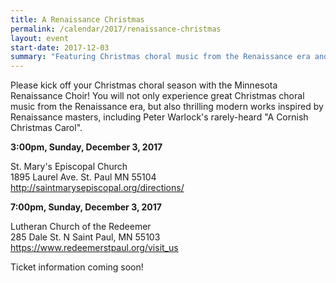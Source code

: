 ```yaml
---
title: A Renaissance Christmas
permalink: /calendar/2017/renaissance-christmas
layout: event
start-date: 2017-12-03
summary: "Featuring Christmas choral music from the Renaissance era and thrilling modern works inspired by Renaissance masters."
---
```


Please kick off your Christmas choral season with the Minnesota Renaissance Choir! 
You will not only experience great Christmas choral music from the Renaissance era, 
but also thrilling modern works inspired by Renaissance masters, including Peter 
Warlock's rarely-heard "A Cornish Christmas Carol".

**3:00pm, Sunday, December 3, 2017**

St. Mary's Episcopal Church  
1895 Laurel Ave. St. Paul MN 55104  
<http://saintmarysepiscopal.org/directions/>

**7:00pm, Sunday, December 3, 2017**

Lutheran Church of the Redeemer  
285 Dale St. N Saint Paul, MN 55103  
<https://www.redeemerstpaul.org/visit_us>

Ticket information coming soon!
